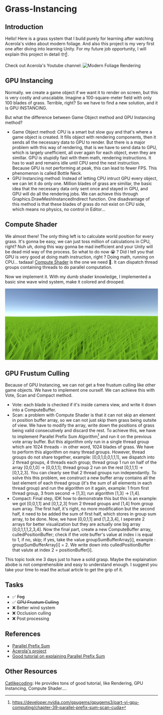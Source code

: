 # Grass-Instancing
 
## Introduction 
Hello! Here is a grass system that I build purely for learning after watching Acerola's video about modern foliage. And also this project is my very first one after diving into learning Unity. For my future job opportunity, I will explain this project in detail :nerd_face::point_up:.

Check out Acerola's Youtube channel: ![Modern Foliage Rendering](https://www.youtube.com/watch?v=jw00MbIJcrk)

## GPU Instancing
Normally. we create a game object if we want it to render on screen, but this is very costly and unscalable. Imagine a 100-square-meter field with only 100 blades of grass. Terrible, right? So we have to find a new solution, and it is GPU INSTANCING. 

But what the difference between Game Object method and GPU Instancing method?
- Game Object method: CPU is a smart but slow guy and that's where a game object is created. It fills object with rendering components, then it sends all the necessary data to GPU to render. But there is a major problem with this way of rendering, that is we have to send data to GPU, which is largely unefficient, all over again for each object, even they are simillar. GPU is stupidly fast with them math, rendering instructions. It has to wait and remains idle until CPU send the next instruction. Because GPU is not performing at peak, this can lead to fewer FPS. This phenomenon is called Bottle Neck.
- GPU Instancing method: Instead of letting CPU intruct GPU every object, we can let it do only one. Million blades of grass are simillar, the basic idea that the necessary data only sent once and stayed in GPU, and GPU will do all the rendering jobs. We can achieve this through Graphics.DrawMeshInstancedIndirect function. One disadvantage of this method is that these blades of grass do not exist on CPU side, which means no physics, no control in Editor...

## Compute Shader
We almost there! The only thing left is to calculate world position for every grass. It's gonna be easy, we can just toss million of calculations in CPU, right? Nuh uh, doing this way gonna be mad inefficient and your Unity will be dead mid way of the process. So what to do now :sob: ? Did I tell you that GPU is very good at doing math instruction, right ? Doing math, running on CPU... tadaaa! [Compute Shader](https://docs.unity3d.com/Manual/class-ComputeShader.html) is the one we need :exploding_head:. It can dispatch thread groups containing threads to do parallel computation. 

Now we implement it. With my dumb shader knowledge, I implemented a basic sine wave wind system, make it colored and drooped. 

![Implementation](/Assets/Grass/Image/Grass.png)

## GPU Frustum Culling

Because of GPU Instancing, we can not get a free frustum culling like other game objects. We have to implement one ourself. We can achieve this with Vote, Scan and Compact method.
- Vote: each blade is checked if it's inside camera view, and write it down into a ComputeBuffer.
- Scan: a problem with Compute Shader is that it can not skip an element in position buffer array, so we can not just skip them grass being outsite of view. We have to modify the array, write down the positions of grass being valid consecutively and discard the rest. To achieve this, we have to implement Parallel Prefix Sum Algorithm[^1] and run it on the previous vote array buffer. But this algorithm only run in a single thread group which are 1024 threads - in other word, 1024 blades of grass. We have to perform this algorithm on many thread groups. However, thread groups do not share together, example: [0,0,1,0,0,1,1,1], we dispatch into 2 thread groups, 4 threads each group; thread group 1 run on half of the array [0,0,1,0] -> [0,0,1,1]; thread group 2 run on the rest [0,1,1,1] -> [0,1,2,3]. You can clearly see that 2 thread groups run independantly. To solve this this problem, we construct a new buffer array contains all the last element of each thread group (it's the sum of all elements in each thread group) and run the algorithm on it again, example: 1 from first thread group, 3 from second -> [1,3]; run algorithm [1,3] -> [1,4].
- Compact: Final step, IDK how to demonstrate this but this is an example: we got [0,0,1,1] and [0,1,2,3] from 2 thread groups and [1,4] from group sum array. The first half, it's right, no more modification but the second half, it need to be added the sum of first half, which stores in group sum array, to be done. Now, we have [0,0,1,1] and [1,2,3,4], I seperate 2 arrays for better visualization but they are actually one big array [0,0,1,1,1,2,3,4]. Now the final part, create a new ComputeBuffer array, culledPositionBuffer; check if the vote buffer's value at index i is equal to 1, if no, skip; if yes, take the value groupSumBufferArray[i], example : groupSumBufferArray[i] = 2. We write down into culledPositionBuffer that valute at index 2 = positionBuffer[i].

This topic took me 3 days just to have a solid grasp. Maybe the explaination abobe is not comprehensible and easy to understand enough. I suggest you take your time to read the actual article to get the grip of it.

## Tasks

- :white_check_mark: ~~Fog~~
- :white_check_mark: ~~GPU Frustum Culling~~
- :x: Better wind system
- :x: Occlusion culling
- :x: Post processing

## References
- [Parallel Prefix Sum](https://developer.nvidia.com/gpugems/gpugems3/part-vi-gpu-computing/chapter-39-parallel-prefix-sum-scan-cuda)
- [Acerola's project](https://github.com/GarrettGunnell/Grass)
- [Good tutorial on explaining Parallel Prefix Sum](https://www.youtube.com/watch?v=lavZl_wEbPE)

## Other Resources

[Catlikecoding](https://catlikecoding.com/): He provides tons of good tutorial, like Rendering, GPU Instancing, Compute Shader....

[^1]: https://developer.nvidia.com/gpugems/gpugems3/part-vi-gpu-computing/chapter-39-parallel-prefix-sum-scan-cuda
